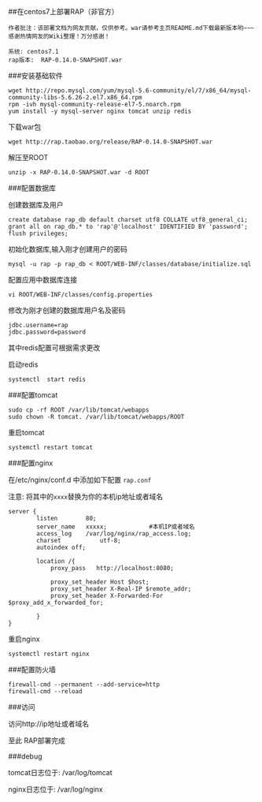 ##在centos7上部署RAP（非官方）

```
作者批注：该部署文档为网友贡献，仅供参考。war请参考主页README.md下载最新版本哟~~~
感谢热情网友的Wiki整理！万分感谢！
```

```
系统: centos7.1
rap版本:  RAP-0.14.0-SNAPSHOT.war
```

###安装基础软件

```
wget http://repo.mysql.com/yum/mysql-5.6-community/el/7/x86_64/mysql-community-libs-5.6.26-2.el7.x86_64.rpm
rpm -ivh mysql-community-release-el7-5.noarch.rpm
yum install -y mysql-server nginx tomcat unzip redis
```

下载war包

```
wget http://rap.taobao.org/release/RAP-0.14.0-SNAPSHOT.war
```

解压至ROOT

```
unzip -x RAP-0.14.0-SNAPSHOT.war -d ROOT

```


###配置数据库

创建数据库及用户

```
create database rap_db default charset utf8 COLLATE utf8_general_ci;
grant all on rap_db.* to 'rap'@'localhost' IDENTIFIED BY 'password';
flush privileges;
```

初始化数据库,输入刚才创建用户的密码

```
mysql -u rap -p rap_db < ROOT/WEB-INF/classes/database/initialize.sql
```



配置应用中数据库连接

```
vi ROOT/WEB-INF/classes/config.properties 
```

修改为刚才创建的数据库用户名及密码

```
jdbc.username=rap
jdbc.password=password

```

其中redis配置可根据需求更改

启动redis
```
systemctl  start redis
```

###配置tomcat

```
sudo cp -rf ROOT /var/lib/tomcat/webapps
sudo chown -R tomcat. /var/lib/tomcat/webapps/ROOT
```

重启tomcat

```
systemctl restart tomcat
```


###配置nginx

在/etc/nginx/conf.d 中添加如下配置 ```rap.conf```

注意: 将其中的```xxxx```替换为你的本机ip地址或者域名

```
server {
        listen        80;
        server_name   xxxxx;            #本机IP或者域名
        access_log    /var/log/nginx/rap_access.log;
        charset           utf-8;
        autoindex off;

        location /{
            proxy_pass   http://localhost:8080;

            proxy_set_header Host $host;
            proxy_set_header X-Real-IP $remote_addr;
            proxy_set_header X-Forwarded-For $proxy_add_x_forwarded_for;

        }
}

```

重启nginx

```
systemctl restart nginx
```


###配置防火墙

```
firewall-cmd --permanent --add-service=http
firewall-cmd --reload
```


###访问

访问http://ip地址或者域名

至此 RAP部署完成

###debug

tomcat日志位于: /var/log/tomcat

nginx日志位于:  /var/log/nginx
